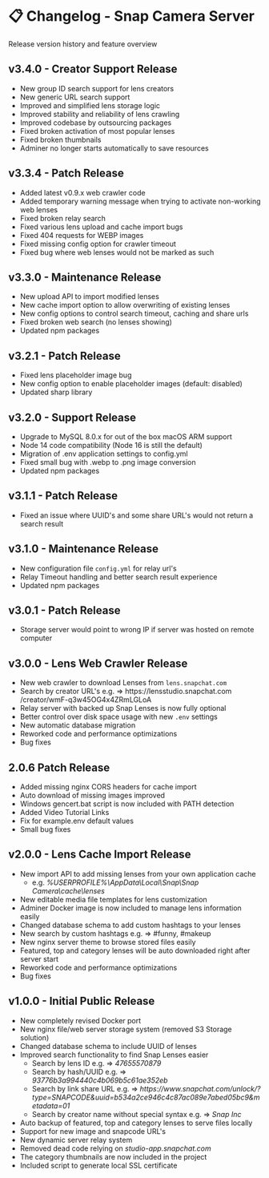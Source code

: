 # 📋 Changelog - Snap Camera Server
Release version history and feature overview

## v3.4.0 - Creator Support Release
- New group ID search support for lens creators
- New generic URL search support
- Improved and simplified lens storage logic
- Improved stability and reliability of lens crawling
- Improved codebase by outsourcing packages
- Fixed broken activation of most popular lenses
- Fixed broken thumbnails
- Adminer no longer starts automatically to save resources

## v3.3.4 - Patch Release
- Added latest v0.9.x web crawler code
- Added temporary warning message when trying to activate non-working web lenses
- Fixed broken relay search
- Fixed various lens upload and cache import bugs
- Fixed 404 requests for WEBP images
- Fixed missing config option for crawler timeout
- Fixed bug where web lenses would not be marked as such

## v3.3.0 - Maintenance Release
- New upload API to import modified lenses
- New cache import option to allow overwriting of existing lenses
- New config options to control search timeout, caching and share urls
- Fixed broken web search (no lenses showing)
- Updated npm packages

## v3.2.1 - Patch Release
- Fixed lens placeholder image bug
- New config option to enable placeholder images (default: disabled)
- Updated sharp library

## v3.2.0 - Support Release
- Upgrade to MySQL 8.0.x for out of the box macOS ARM support
- Node 14 code compatibility (Node 16 is still the default)
- Migration of .env application settings to config.yml
- Fixed small bug with .webp to .png image conversion
- Updated npm packages

## v3.1.1 - Patch Release
- Fixed an issue where UUID's and some share URL's would not return a search result

## v3.1.0 - Maintenance Release
- New configuration file `config.yml` for relay url's
- Relay Timeout handling and better search result experience
- Updated npm packages

## v3.0.1 - Patch Release
- Storage server would point to wrong IP if server was hosted on remote computer

## v3.0.0 - Lens Web Crawler Release
- New web crawler to download Lenses from `lens.snapchat.com`
- Search by creator URL's e.g. => https​:​//​lensstudio​.​snapchat​.​com​/creator/wmF-q3w45OG4x4ZRmLGLoA
- Relay server with backed up Snap Lenses is now fully optional
- Better control over disk space usage with new `.env` settings
- New automatic database migration
- Reworked code and performance optimizations
- Bug fixes

## 2.0.6 Patch Release
- Added missing nginx CORS headers for cache import
- Auto download of missing images improved
- Windows gencert.bat script is now included with PATH detection
- Added Video Tutorial Links
- Fix for example.env default values
- Small bug fixes

## v2.0.0 - Lens Cache Import Release
- New import API to add missing lenses from your own application cache
  - e.g. *%USERPROFILE%\AppData\Local\Snap\Snap Camera\cache\lenses*
- New editable media file templates for lens customization
- Adminer Docker image is now included to manage lens information easily
- Changed database schema to add custom hashtags to your lenses
- New search by custom hashtags e.g. => #funny, #makeup
- New nginx server theme to browse stored files easily
- Featured, top and category lenses will be auto downloaded right after server start
- Reworked code and performance optimizations
- Bug fixes

## v1.0.0 - Initial Public Release
- New completely revised Docker port
- New nginx file/web server storage system (removed S3 Storage solution)
- Changed database schema to include UUID of lenses
- Improved search functionality to find Snap Lenses easier
  - Search by lens ID e.g. => *47655570879*
  - Search by hash/UUID e.g. => *93776b3a994440c4b069b5c61ae352eb*
  - Search by link share URL e.g. => *https​:​//www​.​snapchat​.​com/unlock/?type=SNAPCODE&uuid=b534a2ce946c4c87ac089e7abed05bc9&metadata=01*
  - Search by creator name without special syntax e.g. => *Snap Inc*
- Auto backup of featured, top and category lenses to serve files locally
- Support for new image and snapcode URL's
- New dynamic server relay system
- Removed dead code relying on *studio-app.snapchat.com*
- The category thumbnails are now included in the project
- Included script to generate local SSL certificate
